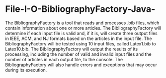 # File-I-O-BibliographyFactory-Java-
The BibliographyFactory is a tool that reads and processes .bib files, which contain information about one or more articles. The BibliographyFactory will determine if each input file is valid and, if it is, will create three output files in IEEE, ACM, and NJ formats based on the articles in the input file. The BibliographyFactory will be tested using 10 input files, called Latex1.bib to Latex10.bib. The BibliographyFactory will output the results of its processing, including the number of valid and invalid input files and the number of articles in each output file, to the console. The BibliographyFactory will also handle errors and exceptions that may occur during its execution.
